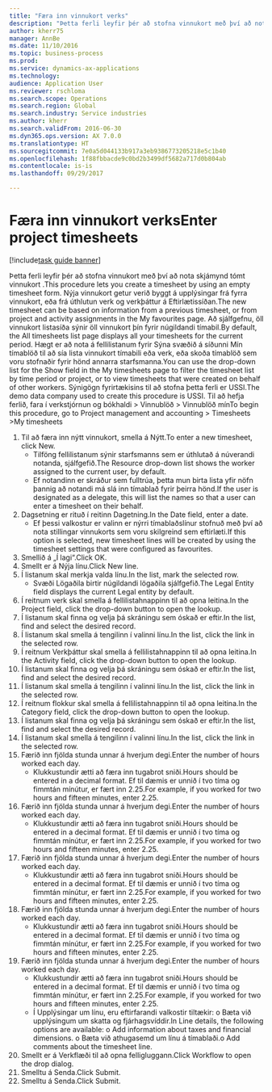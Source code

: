 ```yaml
--- 
title: "Færa inn vinnukort verks"
description: "Þetta ferli leyfir þér að stofna vinnukort með því að nota skjámynd tómt vinnukort ."
author: kherr75
manager: AnnBe
ms.date: 11/10/2016
ms.topic: business-process
ms.prod: 
ms.service: dynamics-ax-applications
ms.technology: 
audience: Application User
ms.reviewer: rschloma
ms.search.scope: Operations
ms.search.region: Global
ms.search.industry: Service industries
ms.author: kherr
ms.search.validFrom: 2016-06-30
ms.dyn365.ops.version: AX 7.0.0
ms.translationtype: HT
ms.sourcegitcommit: 7e0a5d044133b917a3eb9386773205218e5c1b40
ms.openlocfilehash: 1f88fbbacde9c0bd2b3499df5682a717d0b804ab
ms.contentlocale: is-is
ms.lasthandoff: 09/29/2017

---
```

# <a name="enter-project-timesheets"></a><span data-ttu-id="83c93-103">Færa inn vinnukort verks</span><span class="sxs-lookup"><span data-stu-id="83c93-103">Enter project timesheets</span></span>

[!include[task guide banner](../../includes/task-guide-banner.md)]

<span data-ttu-id="83c93-104">Þetta ferli leyfir þér að stofna vinnukort með því að nota skjámynd tómt vinnukort .</span><span class="sxs-lookup"><span data-stu-id="83c93-104">This procedure lets you create a timesheet by using an empty timesheet form.</span></span> <span data-ttu-id="83c93-105">Nýja vinnukort getur verið byggt á upplýsingar frá fyrra vinnukort, eða frá úthlutun verk og verkþáttur á Eftirlætissíðan.</span><span class="sxs-lookup"><span data-stu-id="83c93-105">The new timesheet can be based on information from a previous timesheet, or from project and activity assignments in the My favourites page.</span></span> <span data-ttu-id="83c93-106">Að sjálfgefnu, öll vinnukort listasíða sýnir öll vinnukort þín fyrir núgildandi tímabil.</span><span class="sxs-lookup"><span data-stu-id="83c93-106">By default, the All timesheets list page displays all your timesheets for the current period.</span></span> <span data-ttu-id="83c93-107">Hægt er að nota á fellilistanum fyrir Sýna svæðið á síðunni Mín tímablöð til að sía lista vinnukort tímabili eða verk, eða skoða tímablöð sem voru stofnaðir fyrir hönd annarra starfsmanna.</span><span class="sxs-lookup"><span data-stu-id="83c93-107">You can use the drop-down list for the Show field in the My timesheets page to filter the timesheet list by time period or project, or to view timesheets that were created on behalf of other workers.</span></span> <span data-ttu-id="83c93-108">Sýnigögn fyrirtækisins til að stofna þetta ferli er USSI.</span><span class="sxs-lookup"><span data-stu-id="83c93-108">The demo data company used to create this procedure is USSI.</span></span> <span data-ttu-id="83c93-109">Til að hefja ferlið, fara í verkstjórnun og bókhaldi > Vinnublöð > Vinnublöð mín</span><span class="sxs-lookup"><span data-stu-id="83c93-109">To begin this procedure, go to Project management and accounting > Timesheets >My timesheets</span></span>

1. <span data-ttu-id="83c93-110">Til að færa inn nýtt vinnukort, smella á Nýtt.</span><span class="sxs-lookup"><span data-stu-id="83c93-110">To enter a new timesheet, click New.</span></span>
    * <span data-ttu-id="83c93-111">Tilföng fellilistanum sýnir starfsmanns sem er úthlutað á núverandi notanda, sjálfgefið.</span><span class="sxs-lookup"><span data-stu-id="83c93-111">The Resource drop-down list shows the worker assigned to the current user, by default.</span></span>  
    * <span data-ttu-id="83c93-112">Ef notandinn er skráður sem fulltrúa, þetta mun birta lista yfir nöfn þannig að notandi má slá inn tímablað fyrir þeirra hönd.</span><span class="sxs-lookup"><span data-stu-id="83c93-112">If the user is designated as a delegate, this will list the names so that a user can enter a timesheet on their behalf.</span></span>  
2. <span data-ttu-id="83c93-113">Dagsetning er rituð í reitinn Dagetning.</span><span class="sxs-lookup"><span data-stu-id="83c93-113">In the Date field, enter a date.</span></span>
    * <span data-ttu-id="83c93-114">Ef þessi valkostur er valinn er nýrri tímablaðslínur stofnuð með því að nota stillingar vinnukorts sem voru skilgreind sem eftirlæti.</span><span class="sxs-lookup"><span data-stu-id="83c93-114">If this option is selected, new timesheet lines will be created by using the timesheet settings that were configured as favourites.</span></span>  
3. <span data-ttu-id="83c93-115">Smellið á „Í lagi“.</span><span class="sxs-lookup"><span data-stu-id="83c93-115">Click OK.</span></span>
4. <span data-ttu-id="83c93-116">Smellt er á Nýja línu.</span><span class="sxs-lookup"><span data-stu-id="83c93-116">Click New line.</span></span>
5. <span data-ttu-id="83c93-117">Í listanum skal merkja valda línu.</span><span class="sxs-lookup"><span data-stu-id="83c93-117">In the list, mark the selected row.</span></span>
    * <span data-ttu-id="83c93-118">Svæði Lögaðila birtir núgildandi lögaðila sjálfgefið.</span><span class="sxs-lookup"><span data-stu-id="83c93-118">The Legal Entity field displays the current Legal entity by default.</span></span>   
6. <span data-ttu-id="83c93-119">Í reitnum verk skal smella á fellilistahnappinn til að opna leitina.</span><span class="sxs-lookup"><span data-stu-id="83c93-119">In the Project field, click the drop-down button to open the lookup.</span></span>
7. <span data-ttu-id="83c93-120">Í listanum skal finna og velja þá skráningu sem óskað er eftir.</span><span class="sxs-lookup"><span data-stu-id="83c93-120">In the list, find and select the desired record.</span></span>
8. <span data-ttu-id="83c93-121">Í listanum skal smella á tengilinn í valinni línu.</span><span class="sxs-lookup"><span data-stu-id="83c93-121">In the list, click the link in the selected row.</span></span>
9. <span data-ttu-id="83c93-122">Í reitnum Verkþáttur skal smella á fellilistahnappinn til að opna leitina.</span><span class="sxs-lookup"><span data-stu-id="83c93-122">In the Activity field, click the drop-down button to open the lookup.</span></span>
10. <span data-ttu-id="83c93-123">Í listanum skal finna og velja þá skráningu sem óskað er eftir.</span><span class="sxs-lookup"><span data-stu-id="83c93-123">In the list, find and select the desired record.</span></span>
11. <span data-ttu-id="83c93-124">Í listanum skal smella á tengilinn í valinni línu.</span><span class="sxs-lookup"><span data-stu-id="83c93-124">In the list, click the link in the selected row.</span></span>
12. <span data-ttu-id="83c93-125">Í reitnum flokkur skal smella á fellilistahnappinn til að opna leitina.</span><span class="sxs-lookup"><span data-stu-id="83c93-125">In the Category field, click the drop-down button to open the lookup.</span></span>
13. <span data-ttu-id="83c93-126">Í listanum skal finna og velja þá skráningu sem óskað er eftir.</span><span class="sxs-lookup"><span data-stu-id="83c93-126">In the list, find and select the desired record.</span></span>
14. <span data-ttu-id="83c93-127">Í listanum skal smella á tengilinn í valinni línu.</span><span class="sxs-lookup"><span data-stu-id="83c93-127">In the list, click the link in the selected row.</span></span>
15. <span data-ttu-id="83c93-128">Færið inn fjölda stunda unnar á hverjum degi.</span><span class="sxs-lookup"><span data-stu-id="83c93-128">Enter the number of hours worked each day.</span></span>
    * <span data-ttu-id="83c93-129">Klukkustundir ætti að færa inn tugabrot sniði.</span><span class="sxs-lookup"><span data-stu-id="83c93-129">Hours should be entered in a decimal format.</span></span>  <span data-ttu-id="83c93-130">Ef til dæmis er unnið í tvo tíma og fimmtán mínútur, er fært inn 2.25.</span><span class="sxs-lookup"><span data-stu-id="83c93-130">For example, if you worked for two hours and fifteen minutes, enter 2.25.</span></span>   
16. <span data-ttu-id="83c93-131">Færið inn fjölda stunda unnar á hverjum degi.</span><span class="sxs-lookup"><span data-stu-id="83c93-131">Enter the number of hours worked each day.</span></span>
    * <span data-ttu-id="83c93-132">Klukkustundir ætti að færa inn tugabrot sniði.</span><span class="sxs-lookup"><span data-stu-id="83c93-132">Hours should be entered in a decimal format.</span></span>  <span data-ttu-id="83c93-133">Ef til dæmis er unnið í tvo tíma og fimmtán mínútur, er fært inn 2.25.</span><span class="sxs-lookup"><span data-stu-id="83c93-133">For example, if you worked for two hours and fifteen minutes, enter 2.25.</span></span>   
17. <span data-ttu-id="83c93-134">Færið inn fjölda stunda unnar á hverjum degi.</span><span class="sxs-lookup"><span data-stu-id="83c93-134">Enter the number of hours worked each day.</span></span>
    * <span data-ttu-id="83c93-135">Klukkustundir ætti að færa inn tugabrot sniði.</span><span class="sxs-lookup"><span data-stu-id="83c93-135">Hours should be entered in a decimal format.</span></span>  <span data-ttu-id="83c93-136">Ef til dæmis er unnið í tvo tíma og fimmtán mínútur, er fært inn 2.25.</span><span class="sxs-lookup"><span data-stu-id="83c93-136">For example, if you worked for two hours and fifteen minutes, enter 2.25.</span></span>   
18. <span data-ttu-id="83c93-137">Færið inn fjölda stunda unnar á hverjum degi.</span><span class="sxs-lookup"><span data-stu-id="83c93-137">Enter the number of hours worked each day.</span></span>
    * <span data-ttu-id="83c93-138">Klukkustundir ætti að færa inn tugabrot sniði.</span><span class="sxs-lookup"><span data-stu-id="83c93-138">Hours should be entered in a decimal format.</span></span>  <span data-ttu-id="83c93-139">Ef til dæmis er unnið í tvo tíma og fimmtán mínútur, er fært inn 2.25.</span><span class="sxs-lookup"><span data-stu-id="83c93-139">For example, if you worked for two hours and fifteen minutes, enter 2.25.</span></span>   
19. <span data-ttu-id="83c93-140">Færið inn fjölda stunda unnar á hverjum degi.</span><span class="sxs-lookup"><span data-stu-id="83c93-140">Enter the number of hours worked each day.</span></span>
    * <span data-ttu-id="83c93-141">Klukkustundir ætti að færa inn tugabrot sniði.</span><span class="sxs-lookup"><span data-stu-id="83c93-141">Hours should be entered in a decimal format.</span></span>  <span data-ttu-id="83c93-142">Ef til dæmis er unnið í tvo tíma og fimmtán mínútur, er fært inn 2.25.</span><span class="sxs-lookup"><span data-stu-id="83c93-142">For example, if you worked for two hours and fifteen minutes, enter 2.25.</span></span>   
    * <span data-ttu-id="83c93-143">Í Upplýsingar um línu, eru eftirfarandi valkostir tiltækir:  o   Bæta við upplýsingum um skatta og fjárhagsvíddir.</span><span class="sxs-lookup"><span data-stu-id="83c93-143">In Line details, the following options are available:  o  Add information about taxes and financial dimensions.</span></span>  <span data-ttu-id="83c93-144">o    Bæta við athugasemd um línu á tímablaði.</span><span class="sxs-lookup"><span data-stu-id="83c93-144">o    Add comments about the timesheet line.</span></span>  
20. <span data-ttu-id="83c93-145">Smellt er á Verkflæði til að opna felligluggann.</span><span class="sxs-lookup"><span data-stu-id="83c93-145">Click Workflow to open the drop dialog.</span></span>
21. <span data-ttu-id="83c93-146">Smelltu á Senda.</span><span class="sxs-lookup"><span data-stu-id="83c93-146">Click Submit.</span></span>
22. <span data-ttu-id="83c93-147">Smelltu á Senda.</span><span class="sxs-lookup"><span data-stu-id="83c93-147">Click Submit.</span></span>


